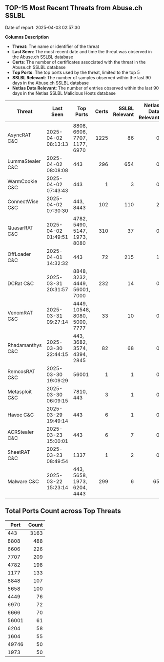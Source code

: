 ## TOP-15 Most Recent Threats from Abuse.ch SSLBL
Date of report: 2025-04-03 02:57:30

**Columns Description**
- **Threat**: The name or identifier of the threat
- **Last Seen**: The most recent date and time the threat was observed in the Abuse.ch SSLBL database
- **Certs**: The number of certificates associated with the threat in the Abuse.ch SSLBL database
- **Top Ports**: The top ports used by the threat, limited to the top 5
- **SSLBL Relevant**: The number of samples observed within the last 90 days in the Abuse.ch SSLBL database
- **Netlas Data Relevant**: The number of entries observed within the last 90 days in the Netlas SSLBL Malicious Hosts database



| Threat                     | Last Seen           | Top Ports          | Certs        | SSLBL Relevant   | Netlas Data Relevant  |
|----------------------------|---------------------|--------------------|-------------:|-----------------:|----------------------:|
| AsyncRAT C&C               | 2025-04-02 08:13:13 | 8808, 6606, 7707, 1177, 6970 | 1225 | 86 | 0 |
| LummaStealer C&C           | 2025-04-02 08:08:08 | 443 | 296 | 654 | 0 |
| WarmCookie C&C             | 2025-04-02 07:43:43 | 443 | 1 | 3 | 0 |
| ConnectWise C&C            | 2025-04-02 07:30:30 | 443, 8443 | 102 | 110 | 2 |
| QuasarRAT C&C              | 2025-04-02 01:49:51 | 4782, 5490, 5147, 1973, 8080 | 310 | 37 | 0 |
| OffLoader C&C              | 2025-04-01 14:32:32 | 443 | 72 | 215 | 1 |
| DCRat C&C                  | 2025-03-31 20:31:57 | 8848, 3232, 4449, 56001, 7000 | 232 | 14 | 0 |
| VenomRAT C&C               | 2025-03-31 09:27:14 | 4449, 10548, 8080, 5000, 7777 | 33 | 10 | 0 |
| Rhadamanthys C&C           | 2025-03-30 22:44:15 | 443, 3682, 3574, 4394, 2845 | 82 | 68 | 0 |
| RemcosRAT C&C              | 2025-03-30 19:09:29 | 56001 | 1 | 1 | 0 |
| Metasploit C&C             | 2025-03-30 06:09:15 | 7810, 443 | 3 | 1 | 0 |
| Havoc C&C                  | 2025-03-29 19:49:14 | 443 | 6 | 1 | 0 |
| ACRStealer C&C             | 2025-03-23 15:00:01 | 443 | 6 | 7 | 0 |
| SheetRAT C&C               | 2025-03-23 08:49:54 | 1337 | 1 | 2 | 0 |
| Malware C&C                | 2025-03-22 15:23:14 | 443, 5658, 1973, 6204, 4443 | 299 | 6 | 65 |

## Total Ports Count across Top Threats
| Port       | Count      |
|------------|-----------:|
| 443 | 3163 |
| 8808 | 488 |
| 6606 | 226 |
| 7707 | 209 |
| 4782 | 198 |
| 1177 | 133 |
| 8848 | 107 |
| 5658 | 100 |
| 4449 | 76 |
| 6970 | 72 |
| 6666 | 70 |
| 56001 | 61 |
| 6204 | 58 |
| 1604 | 55 |
| 49746 | 50 |
| 1973 | 50 |